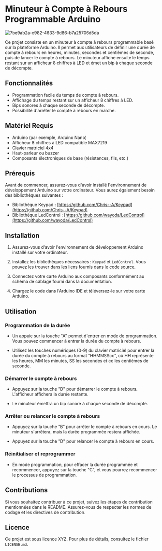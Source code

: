 # Minuteur à Compte à Rebours Programmable Arduino

![7be9ab2a-c982-4633-9d86-b7a25706d5da](https://github.com/Acidfurs68/FX486_V1/assets/153730800/561f6355-0b7a-4577-b27d-d51a5cb9047f)

Ce projet consiste en un minuteur à compte à rebours programmable basé sur la plateforme Arduino. 
Il permet aux utilisateurs de définir une durée de compte à rebours en heures, minutes, secondes et centièmes de seconde, puis de lancer le compte à rebours. 
Le minuteur affiche ensuite le temps restant sur un afficheur 8 chiffres à LED et émet un bip à chaque seconde de décompte.

## Fonctionnalités

- Programmation facile du temps de compte à rebours.
- Affichage du temps restant sur un afficheur 8 chiffres à LED.
- Bips sonores à chaque seconde de décompte.
- Possibilité d'arrêter le compte à rebours en marche.

## Matériel Requis

- Arduino (par exemple, Arduino Nano)
- Afficheur 8 chiffres à LED compatible MAX7219
- Clavier matriciel 4x4
- Haut-parleur ou buzzer
- Composants électroniques de base (résistances, fils, etc.)

## Prérequis

Avant de commencer, assurez-vous d'avoir installé l'environnement de développement Arduino sur votre ordinateur. Vous aurez également besoin des bibliothèques suivantes :

- Bibliothèque Keypad : [https://github.com/Chris--A/Keypad](https://github.com/Chris--A/Keypad)
- Bibliothèque LedControl : [https://github.com/wayoda/LedControl](https://github.com/wayoda/LedControl)

## Installation

1. Assurez-vous d'avoir l'environnement de développement Arduino installé sur votre ordinateur.

2. Installez les bibliothèques nécessaires : `Keypad` et `LedControl`. Vous pouvez les trouver dans les liens fournis dans le code source.

3. Connectez votre carte Arduino aux composants conformément au schéma de câblage fourni dans la documentation.

4. Chargez le code dans l'Arduino IDE et téléversez-le sur votre carte Arduino.

## Utilisation

### Programmation de la durée

- Un appuie sur la touche "A" permet d'entrer en mode de programmation. Vous pouvez commencer à entrer la durée du compte à rebours.

- Utilisez les touches numériques (0-9) du clavier matriciel pour entrer la durée du compte à rebours au format "HHMMSScc", où HH représente les heures, MM les minutes, SS les secondes et cc les centièmes de seconde.

### Démarrer le compte à rebours

- Appuyez sur la touche "D" pour démarrer le compte à rebours. L'afficheur affichera la durée restante.

- Le minuteur émettra un bip sonore à chaque seconde de décompte.

### Arrêter ou relancer le compte à rebours

- Appuyez sur la touche "B" pour arrêter le compte à rebours en cours. Le minuteur s'arrêtera, mais la durée programmée restera affichée.

- Appuyez sur la touche "D" pour relancer le compte à rebours en cours. 

### Réinitialiser et reprogrammer

- En mode programmation, pour effacer la durée programmée et recommencer, appuyez sur la touche "C", et vous pourrez recommencer le processus de programmation.

## Contributions

Si vous souhaitez contribuer à ce projet, suivez les étapes de contribution mentionnées dans le README. Assurez-vous de respecter les normes de codage et les directives de contribution.

## Licence

Ce projet est sous licence XYZ. Pour plus de détails, consultez le fichier `LICENSE.md`.
